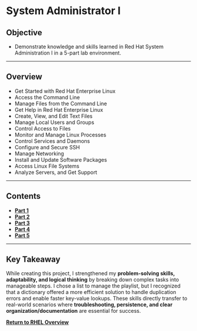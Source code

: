 # System Administrator I

## Objective
- Demonstrate knowledge and skills learned in Red Hat System Administration I in a 5-part lab environment.

---

## Overview
- Get Started with Red Hat Enterprise Linux
- Access the Command Line
- Manage Files from the Command Line
- Get Help in Red Hat Enterprise Linux
- Create, View, and Edit Text Files
- Manage Local Users and Groups
- Control Access to Files
- Monitor and Manage Linux Processes
- Control Services and Daemons
- Configure and Secure SSH
- Manage Networking
- Install and Update Software Packages
- Access Linux File Systems
- Analyze Servers, and Get Support

---

## Contents
- **[Part 1](./Part_1/README.md)**
- **[Part 2](./Part_2/README.md)**
- **[Part 3](./Part_3/README.md)**
- **[Part 4](./Part_4/README.md)**
- **[Part 5](./Part_5/README.md)**

---

## Key Takeaway
While creating this project, I strengthened my **problem-solving skills, adaptability, and logical thinking** by breaking down complex tasks into manageable steps. I chose a list to manage the playlist, but I recognized that a dictionary offered a more efficient solution to handle duplication errors and enable faster key-value lookups. These skills directly transfer to real-world scenarios where **troubleshooting, persistence, and clear organization/documentation** are essential for success.

**[Return to RHEL Overview](./../README.md)**
